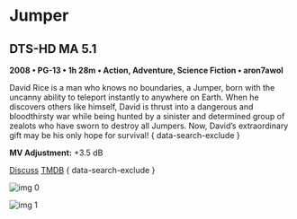 # Jumper

## DTS-HD MA 5.1

**2008 • PG-13 • 1h 28m • Action, Adventure, Science Fiction • aron7awol**

David Rice is a man who knows no boundaries, a Jumper, born with the uncanny ability to teleport instantly to anywhere on Earth. When he discovers others like himself, David is thrust into a dangerous and bloodthirsty war while being hunted by a sinister and determined group of zealots who have sworn to destroy all Jumpers. Now, David’s extraordinary gift may be his only hope for survival!
{ data-search-exclude }

**MV Adjustment:** +3.5 dB

[Discuss](https://www.avsforum.com/threads/bass-eq-for-filtered-movies.2995212/post-57576880)  [TMDB](8247)
{ data-search-exclude }

![img 0](https://i.imgur.com/syEFoqV.jpg)

![img 1](https://i.imgur.com/1mzN14B.jpg)

